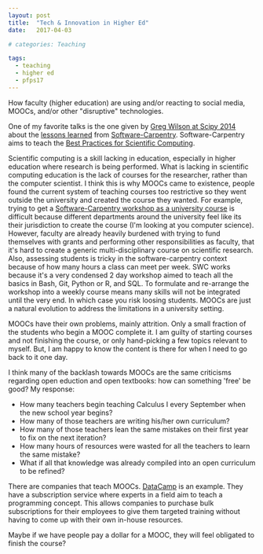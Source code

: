 ```yaml
---
layout: post
title:  "Tech & Innovation in Higher Ed"
date:   2017-04-03

# categories: Teaching

tags:
  - teaching
  - higher ed
  - pfps17
---
```


How faculty (higher education) are using and/or reacting to social media, MOOCs, and/or other "disruptive" technologies.

<!-- more -->

One of my favorite talks is the one given by [Greg Wilson at Scipy 2014][1] about the [lessons learned][2] from [Software-Carpentry][3].
Software-Carpentry aims to teach the [Best Practices for Scientific Computing][4].

Scientific computing is a skill lacking in education,
especially in higher education where research is being performed.
What is lacking in scientific computing education is the lack of courses for the researcher,
rather than the computer scientist.
I think this is why MOOCs came to existence,
people found the current system of teaching courses too restrictive so they went outside the university and created the course they wanted.
For example, trying to get a [Software-Carpentry workshop as a university course][5] is difficult because
different departments around the university feel like its their jurisdiction to create the course (I'm looking at you computer science).
However, faculty are already heavily burdened with trying to fund themselves with grants and performing other responsibilities
as faculty, that it's hard to create a generic multi-disciplinary course on scientific research.
Also, assessing students is tricky in the software-carpentry context because of how many hours a class can meet per week.
SWC works because it's a very condensed 2 day workshop aimed to teach all the basics in Bash, Git, Python or R, and SQL.
To formulate and re-arrange the workshop into a weekly course means many skills will not be integrated until the very end.
In which case you risk loosing students.
MOOCs are just a natural evolution to address the limitations in a university setting.

MOOCs have their own problems, mainly attrition.
Only a small fraction of the students who begin a MOOC complete it.
I am guilty of starting courses and not finishing the course, or only hand-picking a few topics relevant to myself.
But, I am happy to know the content is there for when I need to go back to it one day.

I think many of the backlash towards MOOCs are the same criticisms regarding open eduction and open textbooks:
how can something 'free' be good?
My response:

- How many teachers begin teaching Calculus I every September when the new school year begins?
- How many of those teachers are writing his/her own curriculum?
- How many of those teachers lean the same mistakes on their first year to fix on the next iteration?
- How many hours of resources were wasted for all the teachers to learn the same mistake?
- What if all that knowledge was already compiled into an open curriculum to be refined?

There are companies that teach MOOCs.
[DataCamp][6] is an example.
They have a subscription service where experts in a field aim to teach a programming concept.
This allows companies to purchase bulk subscriptions for their employees to give them targeted training without having to come up with their own in-house resources.

Maybe if we have people pay a dollar for a MOOC, they will feel obligated to finish the course?

[1]: https://www.youtube.com/watch?v=1e26rp6qPbA
[2]: https://f1000research.com/articles/3-62/v2
[3]: https://software-carpentry.org/
[4]: http://journals.plos.org/plosbiology/article?id=10.1371/journal.pbio.1001745
[5]: https://software-carpentry.org/blog/2016/02/swc-as-a-university-course.html
[6]: https://www.datacamp.com/
